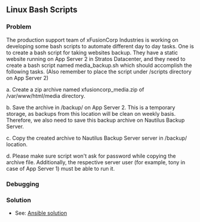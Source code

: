 ## Linux Bash Scripts

### Problem

The production support team of xFusionCorp Industries is working on developing some bash scripts to automate different
day to day tasks. One is to create a bash script for taking websites backup. They have a static website running on App
Server 2 in Stratos Datacenter, and they need to create a bash script named media_backup.sh which should accomplish the
following tasks. (Also remember to place the script under /scripts directory on App Server 2)

a. Create a zip archive named xfusioncorp_media.zip of /var/www/html/media directory.

b. Save the archive in /backup/ on App Server 2. This is a temporary storage, as backups from this location will be
clean on weekly basis. Therefore, we also need to save this backup archive on Nautilus Backup Server.

c. Copy the created archive to Nautilus Backup Server server in /backup/ location.

d. Please make sure script won't ask for password while copying the archive file. Additionally, the respective server
user (for example, tony in case of App Server 1) must be able to run it.

### Debugging

### Solution

- See: [Ansible solution](./solution.yaml)

